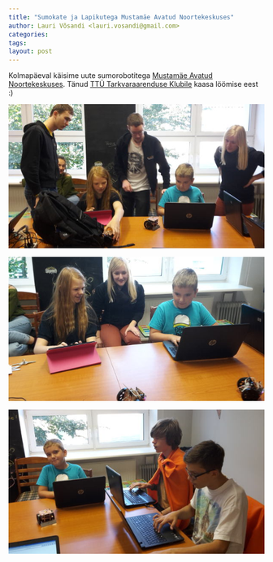 ```yaml
---
title: "Sumokate ja Lapikutega Mustamäe Avatud Noortekeskuses"
author: Lauri Võsandi <lauri.vosandi@gmail.com>
categories: 
tags: 
layout: post
---
```


Kolmapäeval käisime uute sumorobotitega [Mustamäe Avatud Noortekeskuses](http://www.mank.ee/).
Tänud [TTÜ Tarkvaraarenduse Klubile](https://www.lapikud.ee/) kaasa löömise eest :)

![pilt1](/assets/img/event/mank1.jpg)

![pilt1](/assets/img/event/mank2.jpg)

![pilt1](/assets/img/event/mank3.jpg)

